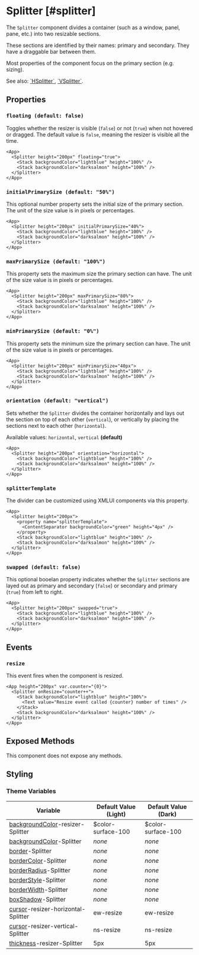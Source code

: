 # Splitter [#splitter]

The `Splitter` component divides a container (such as a window, panel, pane, etc.) into two resizable sections.

These sections are identified by their names: primary and secondary. They have a draggable bar between them.

Most properties of the component focus on the primary section (e.g. sizing).

See also: [\`HSplitter\`](./HSplitter.mdx), [\`VSplitter\`](./VSplitter.mdx).

## Properties

### `floating (default: false)`

Toggles whether the resizer is visible (`false`) or not (`true`) when not hovered or dragged. The default value is `false`, meaning the resizer is visible all the time.

```xmlui-pg copy display name="Example: floating"
<App>
  <Splitter height="200px" floating="true">
    <Stack backgroundColor="lightblue" height="100%" />
    <Stack backgroundColor="darksalmon" height="100%" />
  </Splitter>
</App>
```

### `initialPrimarySize (default: "50%")`

This optional number property sets the initial size of the primary section. The unit of the size value is in pixels or percentages.

```xmlui-pg copy display name="Example: initialPrimarySize"
<App>
  <Splitter height="200px" initialPrimarySize="40%">
    <Stack backgroundColor="lightblue" height="100%" />
    <Stack backgroundColor="darksalmon" height="100%" />
  </Splitter>
</App>
```

### `maxPrimarySize (default: "100%")`

This property sets the maximum size the primary section can have. The unit of the size value is in pixels or percentages.

```xmlui-pg copy display name="Example: maxPrimarySize"
<App>
  <Splitter height="200px" maxPrimarySize="80%">
    <Stack backgroundColor="lightblue" height="100%" />
    <Stack backgroundColor="darksalmon" height="100%" />
  </Splitter>
</App>
```

### `minPrimarySize (default: "0%")`

This property sets the minimum size the primary section can have. The unit of the size value is in pixels or percentages.

```xmlui-pg copy display name="Example: minPrimarySize"
<App>
  <Splitter height="200px" minPrimarySize="40px">
    <Stack backgroundColor="lightblue" height="100%" />
    <Stack backgroundColor="darksalmon" height="100%" />
  </Splitter>
</App>
```

### `orientation (default: "vertical")`

Sets whether the `Splitter` divides the container horizontally and lays out the section on top of each other (`vertical`), or vertically by placing the sections next to each other (`horizontal`).

Available values: `horizontal`, `vertical` **(default)**

```xmlui-pg copy display name="Example: orientation"
<App>
  <Splitter height="200px" orientation="horizontal">
    <Stack backgroundColor="lightblue" height="100%" />
    <Stack backgroundColor="darksalmon" height="100%" />
  </Splitter>
</App>
```

### `splitterTemplate`

The divider can be customized using XMLUI components via this property.

```xmlui-pg copy {2-4} display name="Example: splitterTemplate"
<App>
  <Splitter height="200px">
    <property name="splitterTemplate">
      <ContentSeparator backgroundColor="green" height="4px" />
    </property>
    <Stack backgroundColor="lightblue" height="100%" />
    <Stack backgroundColor="darksalmon" height="100%" />
  </Splitter>
</App>
```

### `swapped (default: false)`

This optional booelan property indicates whether the `Splitter` sections are layed out as primary and secondary (`false`) or secondary and primary (`true`) from left to right.

```xmlui-pg copy display name="Example: swapped"
<App>
  <Splitter height="200px" swapped="true">
    <Stack backgroundColor="lightblue" height="100%" />
    <Stack backgroundColor="darksalmon" height="100%" />
  </Splitter>
</App>
```

## Events

### `resize`

This event fires when the component is resized.

```xmlui-pg copy {2} display name="Example: resize"
<App height="200px" var.counter="{0}">
  <Splitter onResize="counter++">
    <Stack backgroundColor="lightblue" height="100%">
      <Text value="Resize event called {counter} number of times" />
    </Stack>
    <Stack backgroundColor="darksalmon" height="100%" />
  </Splitter>
</App>
```

## Exposed Methods

This component does not expose any methods.

## Styling

### Theme Variables

| Variable | Default Value (Light) | Default Value (Dark) |
| --- | --- | --- |
| [backgroundColor](../styles-and-themes/common-units/#color)-resizer-Splitter | $color-surface-100 | $color-surface-100 |
| [backgroundColor](../styles-and-themes/common-units/#color)-Splitter | *none* | *none* |
| [border](../styles-and-themes/common-units/#border)-Splitter | *none* | *none* |
| [borderColor](../styles-and-themes/common-units/#color)-Splitter | *none* | *none* |
| [borderRadius](../styles-and-themes/common-units/#border-rounding)-Splitter | *none* | *none* |
| [borderStyle](../styles-and-themes/common-units/#border-style)-Splitter | *none* | *none* |
| [borderWidth](../styles-and-themes/common-units/#size)-Splitter | *none* | *none* |
| [boxShadow](../styles-and-themes/common-units/#boxShadow)-Splitter | *none* | *none* |
| [cursor](../styles-and-themes/common-units/#cursor)-resizer-horizontal-Splitter | ew-resize | ew-resize |
| [cursor](../styles-and-themes/common-units/#cursor)-resizer-vertical-Splitter | ns-resize | ns-resize |
| [thickness](../styles-and-themes/common-units/#size)-resizer-Splitter | 5px | 5px |
